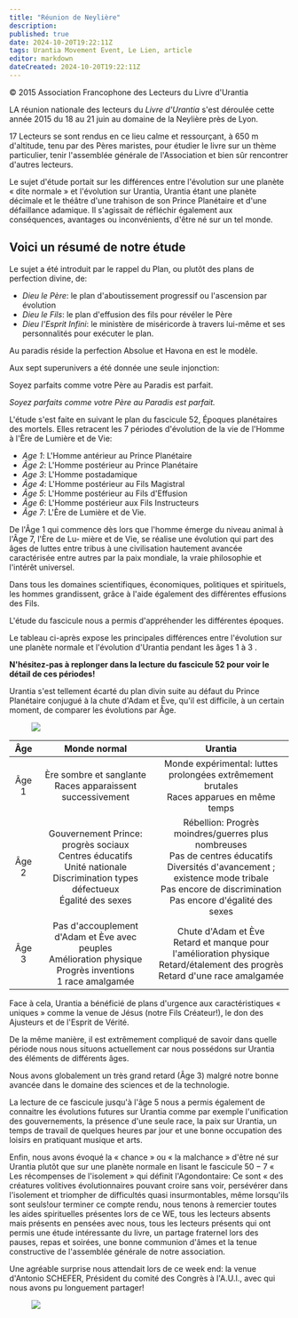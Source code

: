 ```yaml
---
title: "Réunion de Neylière"
description: 
published: true
date: 2024-10-20T19:22:11Z
tags: Urantia Movement Event, Le Lien, article
editor: markdown
dateCreated: 2024-10-20T19:22:11Z
---
```


<p class="v-card v-sheet theme--light grey lighten-3 px-2">© 2015 Association Francophone des Lecteurs du Livre d'Urantia</p>

LA réunion nationale des lecteurs du _Livre d'Urantia_ s'est déroulée cette année 2015 du 18 au 21 juin au domaine de la Neylière près de Lyon.

17 Lecteurs se sont rendus en ce lieu calme et ressourçant, à 650 m d'altitude, tenu par des Pères maristes, pour étudier le livre sur un thème particulier, tenir l'assemblée générale de l'Association et bien sûr rencontrer d'autres lecteurs.

Le sujet d'étude portait sur les différences entre l'évolution sur une planète « dite normale » et l'évolution sur Urantia, Urantia étant une planète décimale et le théâtre d'une trahison de son Prince Planétaire et d'une défaillance adamique. Il s'agissait de réfléchir également aux conséquences, avantages ou inconvénients, d'être né sur un tel monde.

## Voici un résumé de notre étude

Le sujet a été introduit par le rappel du Plan, ou plutôt des plans de perfection divine, de:

- _Dieu le Père_: le plan d'aboutissement progressif ou l'ascension par évolution
- _Dieu le Fils_: le plan d'effusion des fils pour révéler le Père
- _Dieu l'Esprit Infini_: le ministère de miséricorde à travers lui-même et ses personnalités pour exécuter le plan.

Au paradis réside la perfection Absolue et Havona en est le modèle.

Aux sept superunivers a été donnée une seule injonction:

Soyez parfaits comme votre Père
au Paradis est parfait.

_Soyez parfaits comme votre Père au Paradis est parfait._

L'étude s'est faite en suivant le plan du fascicule 52, Époques planétaires des mortels. Elles retracent les 7 périodes d'évolution de la vie de l'Homme à l'Ère de Lumière et de Vie:

- _Age 1_: L'Homme antérieur au Prince Planétaire
- _Âge 2_: L'Homme postérieur au Prince Planétaire
- _Age 3_: L'Homme postadamique
- _Âge 4_: L'Homme postérieur au Fils Magistral
- _Âge 5_: L'Homme postérieur au Fils d'Effusion
- _Âge 6_: L'Homme postérieur aux Fils Instructeurs
- _Âge 7_: L'Ère de Lumière et de Vie.

De l'Âge 1 qui commence dès lors que l'homme émerge du niveau animal à l'Âge 7, l'Ère de Lu- mière et de Vie, se réalise une évolution qui part des âges de luttes entre tribus à une civilisation hautement avancée caractérisée entre autres par la paix mondiale, la vraie philosophie et l'intérêt universel.

Dans tous les domaines scientifiques, économiques, politiques et spirituels, les hommes grandissent, grâce à l'aide également des différentes effusions des Fils.

L'étude du fascicule nous a permis d'appréhender les différentes époques.

Le tableau ci-après expose les principales différences entre l'évolution sur une planète normale et l'évolution d'Urantia pendant les âges 1 à 3 .

**N'hésitez-pas à replonger dans la lecture du fascicule 52 pour voir le détail de ces périodes!**

Urantia s'est tellement écarté du plan divin suite au défaut du Prince Planétaire conjugué à la chute d'Adam et Ève, qu'il est difficile, à un certain moment, de comparer les évolutions par Âge.

<figure id="Figure_3" class="image urantiapedia">
<img src="/image/article/Le_Lien/images_02/003.jpg">
</figure>

<div class="urantiapedia-table-wrapper">

| Âge | Monde normal | Urantia |
| :---: | :---: | :---: |
| Âge 1 | Ère sombre et sanglante <br> Races apparaissent successivement | Monde expérimental: luttes prolongées extrêmement brutales <br> Races apparues en même temps |
| Âge 2 | Gouvernement Prince: progrès sociaux <br> Centres éducatifs <br> Unité nationale <br> Discrimination types défectueux <br> Égalité des sexes | Rébellion: Progrès moindres/guerres plus nombreuses <br> Pas de centres éducatifs <br> Diversités d'avancement ; existence mode tribale <br> Pas encore de discrimination <br> Pas encore d'égalité des sexes |
| Âge 3 | Pas d'accouplement d'Adam et Ève avec peuples <br> Amélioration physique <br> Progrès inventions <br> 1 race amalgamée | Chute d'Adam et Ève <br> Retard et manque pour l'amélioration physique <br> Retard/étalement des progrès <br> Retard d'une race amalgamée |

</div>

Face à cela, Urantia a bénéficié de plans d'urgence aux caractéristiques « uniques » comme la venue de Jésus (notre Fils Créateur!), le don des Ajusteurs et de l'Esprit de Vérité.

De la même manière, il est extrêmement compliqué de savoir dans quelle période nous nous situons actuellement car nous possédons sur Urantia des éléments de différents âges.

Nous avons globalement un très grand retard (Âge 3) malgré notre bonne avancée dans le domaine des sciences et de la technologie.

La lecture de ce fascicule jusqu'à l'âge 5 nous a permis également de connaitre les évolutions futures sur Urantia comme par exemple l'unification des gouvernements, la présence d'une seule race, la paix sur Urantia, un temps de travail de quelques heures par jour et une bonne occupation des loisirs en pratiquant musique et arts.

Enfin, nous avons évoqué la « chance » ou « la malchance » d'être né sur Urantia plutôt que sur une planète normale en lisant le fascicule $50-7$ « Les récompenses de l'isolement » qui définit l'Agondontaire: Ce sont « des créatures volitives évolutionnaires pouvant croire sans voir, persévérer dans l'isolement et triompher de difficultés quasi insurmontables, même lorsqu'ils sont seuls!our terminer ce compte rendu, nous tenons à remercier toutes les aides spirituelles présentes lors de ce WE, tous les lecteurs absents mais présents en pensées avec nous, tous les lecteurs présents qui ont permis une étude intéressante du livre, un partage fraternel lors des pauses, repas et soirées, une bonne communion d'âmes et la tenue constructive de l'assemblée générale de notre association.

Une agréable surprise nous attendait lors de ce week end: la venue d'Antonio SCHEFER, Président du comité des Congrès à l'A.U.I., avec qui nous avons pu longuement partager!

<figure id="Figure_4" class="image urantiapedia">
<img src="/image/article/Le_Lien/images_02/004.jpg">
</figure>